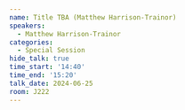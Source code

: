 ```yaml
---
name: Title TBA (Matthew Harrison-Trainor)
speakers:
  - Matthew Harrison-Trainor
categories:
  - Special Session
hide_talk: true
time_start: '14:40'
time_end: '15:20'
talk_date: 2024-06-25
room: J222
---
```

